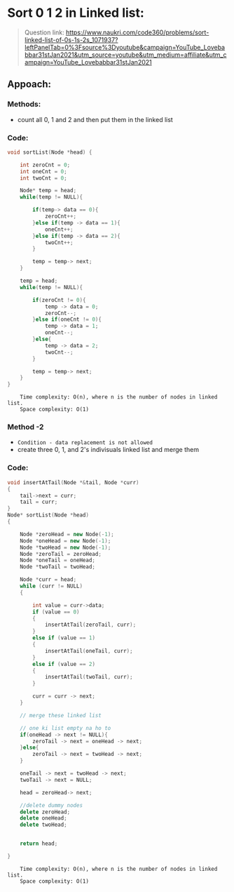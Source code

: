 # Sort 0 1 2 in Linked list:

> Question link:
> https://www.naukri.com/code360/problems/sort-linked-list-of-0s-1s-2s_1071937?leftPanelTab=0%3Fsource%3Dyoutube&campaign=YouTube_Lovebabbar31stJan2021&utm_source=youtube&utm_medium=affiliate&utm_campaign=YouTube_Lovebabbar31stJan2021

## Appoach:

### Methods:

- count all 0, 1 and 2 and then put them in the linked list

### Code:

```C++
void sortList(Node *head) {

    int zeroCnt = 0;
    int oneCnt = 0;
    int twoCnt = 0;

    Node* temp = head;
    while(temp != NULL){

        if(temp-> data == 0){
            zeroCnt++;
        }else if(temp -> data == 1){
            oneCnt++;
        }else if(temp -> data == 2){
            twoCnt++;
        }

        temp = temp-> next;
    }

    temp = head;
    while(temp != NULL){

        if(zeroCnt != 0){
            temp -> data = 0;
            zeroCnt--;
        }else if(oneCnt != 0){
            temp -> data = 1;
            oneCnt--;
        }else{
            temp -> data = 2;
            twoCnt--;
        }

        temp = temp-> next;
    }
}

```

```text
    Time complexity: O(n), where n is the number of nodes in linked list.
    Space complexity: O(1)

```

### Method -2

- `Condition - data replacement is not allowed`
- create three 0, 1, and 2's indivisuals linked list and merge them

### Code:

```C++
void insertAtTail(Node *&tail, Node *curr)
{
    tail->next = curr;
    tail = curr;
}
Node* sortList(Node *head)
{

    Node *zeroHead = new Node(-1);
    Node *oneHead = new Node(-1);
    Node *twoHead = new Node(-1);
    Node *zeroTail = zeroHead;
    Node *oneTail = oneHead;
    Node *twoTail = twoHead;

    Node *curr = head;
    while (curr != NULL)
    {

        int value = curr->data;
        if (value == 0)
        {
            insertAtTail(zeroTail, curr);
        }
        else if (value == 1)
        {
            insertAtTail(oneTail, curr);
        }
        else if (value == 2)
        {
            insertAtTail(twoTail, curr);
        }

        curr = curr -> next;
    }

    // merge these linked list

    // one ki list empty na ho to
    if(oneHead -> next != NULL){
        zeroTail -> next = oneHead -> next;
    }else{
        zeroTail -> next = twoHead -> next;
    }

    oneTail -> next = twoHead -> next;
    twoTail -> next = NULL;

    head = zeroHead-> next;

    //delete dummy nodes
    delete zeroHead;
    delete oneHead;
    delete twoHead;


    return head;

}

```

```text
    Time complexity: O(n), where n is the number of nodes in linked list.
    Space complexity: O(1)

```
